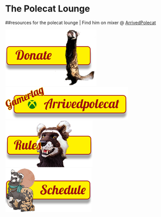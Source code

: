 # The Polecat Lounge
##resources for the polecat lounge | Find him on mixer @
[ArrivedPolecat](https://mixer.com/ArrivedPolecat)

<img src="donate.png">
<img src="gamertag.png">
<img src="rules_center.png">
<img src="schedule_button_left.png">

